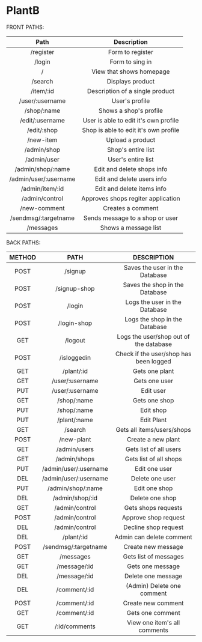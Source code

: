 # PlantB

FRONT PATHS:

| Path                  | Description                           |
| :-------------------: | :-----------------------------------: |
| /register             | Form to register                      |
| /login                | Form to sing in                       |
| /                     | View that shows homepage              |
| /search               | Displays product                      |
| /item/:id             | Description of a single product       |
| /user/:username       | User's profile                        |
| /shop/:name           | Shows a shop's profile                |
| /edit/:username       | User is able to edit it's own profile |
| /edit/:shop           | Shop is able to edit it's own profile |
| /new-item             | Upload a product                      |
| /admin/shop           | Shop's entire list                    |
| /admin/user           | User's entire list                    |
| /admin/shop/:name     | Edit and delete shops info            |
| /admin/user/:username | Edit and delete users info            |
| /admin/item/:id       | Edit and delete items info            |
| /admin/control        | Approves shops regiter application    |
| /new-comment          | Creates a comment                     |
| /sendmsg/:targetname  | Sends message to a shop or user       |
| /messages             | Shows a message list                  |

BACK PATHS:

| METHOD |         PATH          |              DESCRIPTION               |
| :----: | :-------------------: | :------------------------------------: |
|  POST  |        /signup        |     Saves the user in the Database     |
|  POST  |     /signup-shop      |     Saves the shop in the Database     |
|  POST  |        /login         |     Logs the user in the Database      |
|  POST  |      /login-shop      |     Logs the shop in the Database      |
|  GET   |        /logout        | Logs the user/shop out of the database |
|  POST  |      /isloggedin      | Check if the user/shop has been logged |
|  GET   |      /plant/:id       |             Gets one plant             |
|  GET   |    /user/:username    |             Gets one user              |
|  PUT   |    /user/:username    |               Edit user                |
|  GET   |      /shop/:name      |             Gets one shop              |
|  PUT   |      /shop/:name      |               Edit shop                |
|  PUT   |     /plant/:name      |               Edit Plant               |
|  GET   |        /search        |       Gets all items/users/shops       |
|  POST  |      /new-plant       |           Create a new plant           |
|  GET   |     /admin/users      |         Gets list of all users         |
|  GET   |     /admin/shops      |         Gets list of all shops         |
|  PUT   | /admin/user/:username |             Edit one user              |
|  DEL   | /admin/user/:username |            Delete one user             |
|  PUT   |   /admin/shop/:name   |             Edit one shop              |
|  DEL   |    /admin/shop/:id    |            Delete one shop             |
|  GET   |    /admin/control     |          Gets shops requests           |
|  POST  |    /admin/control     |          Approve shop request          |
|  DEL   |    /admin/control     |          Decline shop request          |
|  DEL   |      /plant/:id       |        Admin can delete comment        |
|  POST  | /sendmsg/:targetname  |           Create new message           |
|  GET   |       /messages       |         Gets list of messages          |
|  GET   |     /message/:id      |            Gets one message            |
|  DEL   |     /message/:id      |           Delete one message           |
|  DEL   |     /comment/:id      |       (Admin) Delete one comment       |
|  POST  |     /comment/:id      |           Create new comment           |
|  GET   |     /comment/:id      |            Gets one comment            |
|  GET   |     /:id/comments     |      View one item's all comments      |
